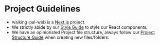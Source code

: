 # Project Guidelines

- walking-pal-web is a [Next.js](https://nextjs.org/) project.
- We strictly abide by our [Style Guide](./STYLE-GUIDE.md) to style our React components.
- We have an opinionated Project file structure, always follow our [Project Structure Guide](./PROJECT-STRUCTURE.md) when creating new files/folders.
